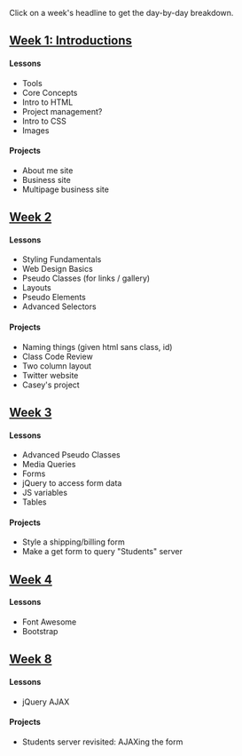 Click on a week's headline to get the day-by-day breakdown.


[Week 1: Introductions][1]
--------
#### Lessons
* Tools
* Core Concepts
* Intro to HTML
* Project management?
* Intro to CSS
* Images

#### Projects
* About me site
* Business site
* Multipage business site


[Week 2][2]
--------
#### Lessons
* Styling Fundamentals
* Web Design Basics
* Pseudo Classes (for links / gallery)
* Layouts
* Pseudo Elements
* Advanced Selectors

#### Projects
* Naming things (given html sans class, id)
* Class Code Review
* Two column layout
* Twitter website
* Casey's project

[Week 3][3]
---------
#### Lessons
* Advanced Pseudo Classes
* Media Queries
* Forms
* jQuery to access form data
* JS variables
* Tables

#### Projects
* Style a shipping/billing form
* Make a get form to query "Students" server

[Week 4][4]
--------
#### Lessons
* Font Awesome
* Bootstrap

[Week 8][8]
--------
#### Lessons
* jQuery AJAX

#### Projects
* Students server revisited: AJAXing the form


[1]: Agenda-Week-1
[2]: Agenda-Week-2
[3]: Agenda-Week-3
[4]: Agenda-Week-4
[5]: Agenda-Week-5
[6]: Agenda-Week-6
[7]: Agenda-Week-7
[8]: Agenda-Week-8